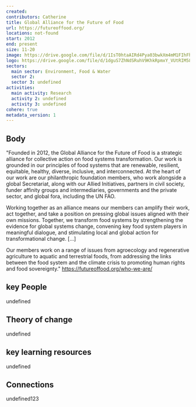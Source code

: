 ```yaml
---
created:
contributors: Catherine
title: Global Alliance for the Future of Food
url: https://futureoffood.org/
locations: not-found
start: 2012
end: present
size: 11-20
image: https://drive.google.com/file/d/1IsT0htaAIRd4Pya03bwkXm4mM1FIhFhC/view?usp=drive_link
logo: https://drive.google.com/file/d/1dguS7ZhNdSRuhV9KhkRpmxY_VUtRIM58/view?usp=drive_link
sectors:
  main sector: Environment, Food & Water
  sector 2: 
  sector 3: undefined
activities: 
  main activity: Research
  activity 2: undefined
  activity 3: undefined
cohere: true
metadata_version: 1
---
```



## Body

"Founded in 2012, the Global Alliance for the Future of Food is a strategic alliance for collective action on food systems transformation. Our work is grounded in our principles of food systems that are renewable, resilient, equitable, healthy, diverse, inclusive, and interconnected. At the heart of our work are our philanthropic foundation members, who work alongside a global Secretariat, along with our Allied Initiatives, partners in civil society, funder affinity groups and intermediaries, governments and the private sector, and global fora, including the UN FAO.

Working together as an alliance means our members can amplify their work, act together, and take a position on pressing global issues aligned with their own missions. Together, we transform food systems by strengthening the evidence for global systems change, convening key food system players in meaningful dialogue, and stimulating local and global action for transformational change. [...]

Our members work on a range of issues from agroecology and regenerative agriculture to aquatic and terrestrial foods, from addressing the links between the food system and the climate crisis to promoting human rights and food sovereignty."
https://futureoffood.org/who-we-are/ 

## key People

undefined

## Theory of change

undefined

## key learning resources

undefined

## Connections

undefined123

